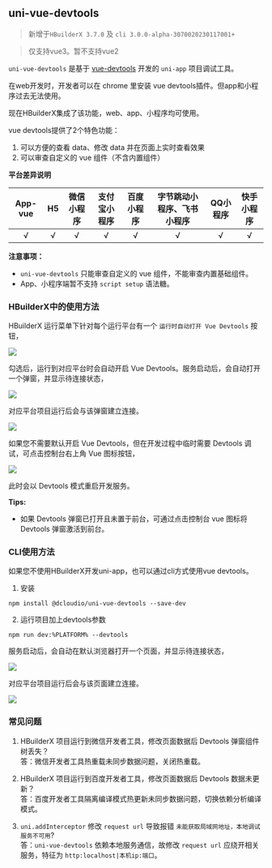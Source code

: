 ## uni-vue-devtools

> 新增于`HBuilderX 3.7.0` 及 `cli 3.0.0-alpha-3070020230117001+`

> 仅支持vue3。暂不支持vue2

`uni-vue-devtools` 是基于 [vue-devtools](https://devtools.vuejs.org/) 开发的 `uni-app` 项目调试工具。

在web开发时，开发者可以在 chrome 里安装 vue devtools插件。但app和小程序过去无法使用。

现在HBuilderX集成了该功能，web、app、小程序均可使用。

vue devtools提供了2个特色功能：
1. 可以方便的查看 data、修改 data 并在页面上实时查看效果
2. 可以审查自定义的 vue 组件（不含内置组件）

**平台差异说明**

|App-vue|H5|微信小程序|支付宝小程序|百度小程序|字节跳动小程序、飞书小程序|QQ小程序|快手小程序|
|:-:|:-:|:-:|:-:|:-:|:-:|:-:|:-:|
|√|√|√|√|√|√|√|√|

**注意事项：**
- `uni-vue-devtools` 只能审查自定义的 vue 组件，不能审查内置基础组件。
- App、小程序端暂不支持 `script setup` 语法糖。

### HBuilderX中的使用方法

HBuilderX 运行菜单下针对每个运行平台有一个 `运行时自动打开 Vue Devtools` 按钮，

![](https://f184e7c3-1912-41b2-b81f-435d1b37c7b4.cdn.bspapp.com/VKCEYUGU-f184e7c3-1912-41b2-b81f-435d1b37c7b4/ad6b4788-9a66-48ef-a211-e34754fd0917.png)

勾选后，运行到对应平台时会自动开启 Vue Devtools。服务启动后，会自动打开一个弹窗，并显示待连接状态，

![](http://dcloud-chjh-web.oss-cn-hangzhou.aliyuncs.com/unidoc/zh/devtools-hx-wait-connecting.png)

对应平台项目运行后会与该弹窗建立连接。

![](http://dcloud-chjh-web.oss-cn-hangzhou.aliyuncs.com/unidoc/zh/devtools-hx-connected.png)

如果您不需要默认开启 Vue Devtools，但在开发过程中临时需要 Devtools 调试，可点击控制台右上角 Vue 图标按钮，

![](https://f184e7c3-1912-41b2-b81f-435d1b37c7b4.cdn.bspapp.com/VKCEYUGU-f184e7c3-1912-41b2-b81f-435d1b37c7b4/6168453a-e15c-4c4d-8846-6026debce5de.png)

此时会以 Devtools 模式重启开发服务。

**Tips:**

* 如果 Devtools 弹窗已打开且未置于前台，可通过点击控制台 vue 图标将 Devtools 弹窗激活到前台。

### CLI使用方法

如果您不使用HBuilderX开发uni-app，也可以通过cli方式使用vue devtools。

1. 安装

  ```shell
  npm install @dcloudio/uni-vue-devtools --save-dev
  ```

2. 运行项目加上devtools参数

  ```shell
  npm run dev:%PLATFORM% --devtools
  ```

  服务启动后，会自动在默认浏览器打开一个页面，并显示待连接状态，

  ![](https://web-assets.dcloud.net.cn/unidoc/zh/uni-vue-devtools-waiting-connect.png)

  对应平台项目运行后会与该页面建立连接。

  ![](https://web-assets.dcloud.net.cn/unidoc/zh/uni-vue-devtools-connected.png)

### 常见问题

1. HBuilderX 项目运行到微信开发者工具，修改页面数据后 Devtools 弹窗组件树丢失？\
答：微信开发者工具热重载未同步数据问题，关闭热重载。

2. HBuilderX 项目运行到百度开发者工具，修改页面数据后 Devtools 数据未更新？\
答：百度开发者工具隔离编译模式热更新未同步数据问题，切换依赖分析编译模式。

3. `uni.addInterceptor` 修改 `request url` 导致报错 `未能获取局域网地址，本地调试服务不可用`?\
答：`uni-vue-devtools` 依赖本地服务通信，故修改 `request url` 应绕开相关服务，特征为 `http:localhost|本机ip:端口`。